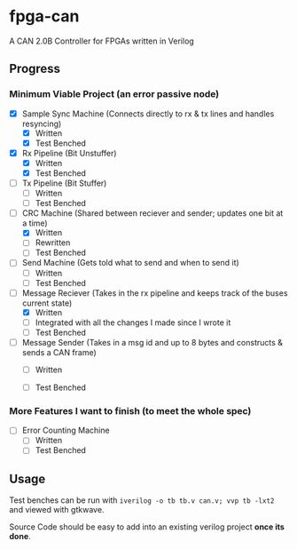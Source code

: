 # fpga-can
A CAN 2.0B Controller for FPGAs written in Verilog

## Progress
### Minimum Viable Project (an error passive node)
- [x] Sample Sync Machine (Connects directly to rx & tx lines and handles resyncing)
  * [x] Written
  * [x] Test Benched
- [x] Rx Pipeline (Bit Unstuffer)
  * [x] Written
  * [x] Test Benched
- [ ] Tx Pipeline (Bit Stuffer)
  * [ ] Written
  * [ ] Test Benched
- [ ] CRC Machine (Shared between reciever and sender; updates one bit at a time)
  * [x] Written
  * [ ] Rewritten
  * [ ] Test Benched
- [ ] Send Machine (Gets told what to send and when to send it)
  * [ ] Written
  * [ ] Test Benched
- [ ] Message Reciever (Takes in the rx pipeline and keeps track of the buses current state)
  * [x] Written
  * [ ] Integrated with all the changes I made since I wrote it
  * [ ] Test Benched
- [ ] Message Sender (Takes in a msg id and up to 8 bytes and constructs & sends a CAN frame)
  * [ ] Written
  * [ ] Test Benched
  

### More Features I want to finish (to meet the whole spec)
- [ ] Error Counting Machine
  * [ ] Written
  * [ ] Test Benched

## Usage
Test benches can be run with `iverilog -o tb tb.v can.v; vvp tb -lxt2` and viewed with gtkwave.

Source Code should be easy to add into an existing verilog project **once its done**.
